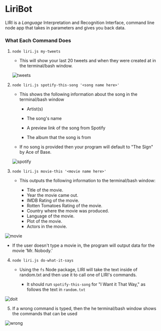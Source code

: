 # LiriBot

LIRI is a _Language_ Interpretation and Recognition Interface, command line node app that takes in parameters and gives you back data.

### What Each Command Does

1. `node liri.js my-tweets`

   * This will show your last 20 tweets and when they were created at in the terminal/bash window.
   
   ![tweets](https://user-images.githubusercontent.com/31390306/34797398-417cd386-f626-11e7-898b-e100c9c4cf18.png)


2. `node liri.js spotify-this-song '<song name here>'`

   * This shows the following information about the song in the terminal/bash window
     
     * Artist(s)
     
     * The song's name
     
     * A preview link of the song from Spotify
     
     * The album that the song is from

   * If no song is provided then your program will default to "The Sign" by Ace of Base.
   
   ![spotify](https://user-images.githubusercontent.com/31390306/34796424-7d85b9c2-f623-11e7-83c3-66e94d3e0c32.png)
   
   
3. `node liri.js movie-this '<movie name here>'`

   * This outputs the following information to the terminal/bash window:
   
       * Title of the movie.
       * Year the movie came out.
       * IMDB Rating of the movie.
       * Rotten Tomatoes Rating of the movie.
       * Country where the movie was produced.
       * Language of the movie.
       * Plot of the movie.
       * Actors in the movie.
  
    

![movie](https://user-images.githubusercontent.com/31390306/34796426-7f62755a-f623-11e7-913f-fe53b5f26881.png)


 * If the user doesn't type a movie in, the program will output data for the movie 'Mr. Nobody.'
   

4. `node liri.js do-what-it-says`
   
   * Using the `fs` Node package, LIRI will take the text inside of random.txt and then use it to call one of LIRI's commands.
     
     * It should run `spotify-this-song` for "I Want it That Way," as follows the text in `random.txt`
     
![doit](https://user-images.githubusercontent.com/31390306/34796433-836a5852-f623-11e7-92d4-0e5d6da52d4c.png)


5. If a wrong command is typed, then the he terminal/bash window shows the commands that can be used

![wrong](https://user-images.githubusercontent.com/31390306/34797500-8a48633c-f626-11e7-8e28-10a771257c38.png)



